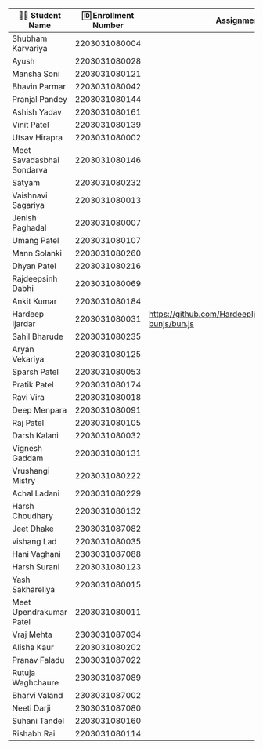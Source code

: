 | 👩‍🎓 Student Name       | 🆔 Enrollment Number | Assignment 20 URL | GitHub Repo |
|-----------------------|----------------------|-------------------|-------------|
| Shubham Karvariya     | 2203031080004        |                   |             |
| Ayush                 | 2203031080028        |                   |             |
| Mansha Soni           | 2203031080121        |                   |             |
| Bhavin Parmar         | 2203031080042        |                   |             |
| Pranjal Pandey        | 2203031080144        |                   |             |
| Ashish Yadav          | 2203031080161        |                   |             |
| Vinit Patel           | 2203031080139        |                   |             |
| Utsav Hirapra         | 2203031080002        |                   |             |
| Meet Savadasbhai Sondarva | 2203031080146    |                   |             |
| Satyam                | 2203031080232        |                   |             |
| Vaishnavi Sagariya    | 2203031080013        |                   |             |
| Jenish Paghadal       | 2203031080007        |                   |             |
| Umang Patel           | 2203031080107        |                   |             |
| Mann Solanki          | 2203031080260        |                   |             |
| Dhyan Patel           | 2203031080216        |                   |             |
| Rajdeepsinh Dabhi     | 2203031080069        |                   |             |
| Ankit Kumar           | 2203031080184        |                   |             |
| Hardeep Ijardar       | 2203031080031        |https://github.com/HardeepIjardar/BarterX/blob/feature-bunjs/bun.js|https://github.com/HardeepIjardar/BarterX|
| Sahil Bharude         | 2203031080235        |                   |             |
| Aryan Vekariya        | 2203031080125        |                   |             |
| Sparsh Patel          | 2203031080053        |                   |             |
| Pratik Patel          | 2203031080174        |                   |             |
| Ravi Vira             | 2203031080018        |                   |             |
| Deep Menpara          | 2203031080091        |                   |             |
| Raj Patel             | 2203031080105        |                   |             |
| Darsh Kalani          | 2203031080032        |                   |             |
| Vignesh Gaddam        | 2203031080131        |                   |             |
| Vrushangi Mistry      | 2203031080222        |                   |             |
| Achal Ladani          | 2203031080229        |                   |             |
| Harsh Choudhary       | 2203031080132        |                   |             |
| Jeet Dhake            | 2303031087082        |                   |             |
| vishang Lad           | 2203031080035        |                   |             |
| Hani Vaghani          | 2303031087088        |                   |             |
| Harsh Surani          | 2203031080123        |                   |             |
| Yash Sakhareliya      | 2203031080015        |                   |             |
| Meet Upendrakumar Patel | 2203031080011      |                   |             |
| Vraj Mehta            | 2303031087034        |                   |             |
| Alisha Kaur           | 2203031080202        |                   |             |
| Pranav Faladu         | 2303031087022        |                   |             |
| Rutuja Waghchaure     | 2303031087089        |                   |             |
| Bharvi Valand         | 2303031087002        |                   |             |
| Neeti Darji           | 2303031087080        |                   |             |
| Suhani Tandel         | 2203031080160        |                   |             |
| Rishabh Rai           | 2203031080114        |                   |             |
